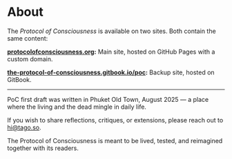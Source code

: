 # About

The _Protocol of Consciousness_ is available on two sites. Both contain the same content:

[**protocolofconsciousness.org**](https://protocolofconsciousness.org/)**:** Main site, hosted on GitHub Pages with a custom domain.

[**the-protocol-of-consciousness.gitbook.io/poc**](https://the-protocol-of-consciousness.gitbook.io/poc/)**:** Backup site, hosted on GitBook.

***

PoC first draft was written in Phuket Old Town, August 2025 — a place where the living and the dead mingle in daily life.

If you wish to share reflections, critiques, or extensions, please reach out to [hi@tago.so](mailto:hi@tago.so).

The Protocol of Consciousness is meant to be lived, tested, and reimagined together with its readers.
